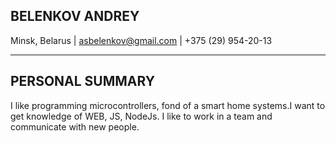 ## BELENKOV ANDREY<br>
Minsk, Belarus | asbelenkov@gmail.com | +375 (29) 954-20-13

---
## PERSONAL SUMMARY<br>
I like programming microcontrollers, fond of a smart home systems.I want to get knowledge of WEB, JS, NodeJs. I like to work in a team and communicate with new people.

